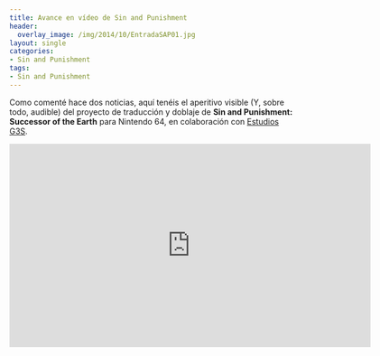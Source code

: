```yaml
---
title: Avance en vídeo de Sin and Punishment
header:
  overlay_image: /img/2014/10/EntradaSAP01.jpg
layout: single
categories:
- Sin and Punishment
tags:
- Sin and Punishment
---
```

Como comenté hace dos noticias, aquí tenéis el aperitivo visible (Y, sobre todo, audible) 
del proyecto de traducción y doblaje de **Sin and Punishment: Successor of the Earth** para 
Nintendo 64, en colaboración con [Estudios G3S](http://www.estudiosg3s.com).

<p style="text-align: center;"><iframe width="640" height="360" src="https://www.youtube-nocookie.com/embed/IrQ-IXmQInc?rel=0" frameborder="0" allowfullscreen></iframe></p>
